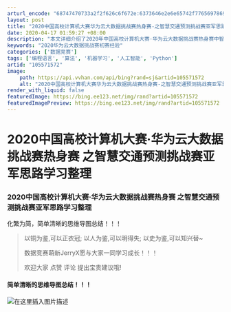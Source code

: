 ```yaml
---
arturl_encode: "68747470733a2f2f626c6f672e:6373646e2e6e65742f77656978696e5f34333934353132302f:61727469636c652f64657461696c732f313035353731353732"
layout: post
title: "2020中国高校计算机大赛华为云大数据挑战赛热身赛-之智慧交通预测挑战赛亚军思路学习整理"
date: 2020-04-17 01:59:27 +08:00
description: "本文详细介绍了2020年中国高校计算机大赛·华为云大数据挑战赛热身赛中智慧交通预测挑战赛亚军团队的竞"
keywords: "2020华为云大数据挑战赛初赛经验"
categories: ['数据竞赛']
tags: ['编程语言', '算法', '机器学习', '人工智能', 'Python']
artid: "105571572"
image:
    path: https://api.vvhan.com/api/bing?rand=sj&artid=105571572
    alt: "2020中国高校计算机大赛华为云大数据挑战赛热身赛-之智慧交通预测挑战赛亚军思路学习整理"
render_with_liquid: false
featuredImage: https://bing.ee123.net/img/rand?artid=105571572
featuredImagePreview: https://bing.ee123.net/img/rand?artid=105571572
---
```


# 2020中国高校计算机大赛·华为云大数据挑战赛热身赛 之智慧交通预测挑战赛亚军思路学习整理

### 2020中国高校计算机大赛·华为云大数据挑战赛热身赛 之智慧交通预测挑战赛亚军思路学习整理

化繁为简，简单清晰的思维导图总结！！！

> 以铜为鉴,可以正衣冠; 以人为鉴,可以明得失; 以史为鉴,可以知兴替~
>   
> 数据竞赛萌新JerryX愿与大家一同学习成长！！！
>   
> 欢迎大家 点赞 评论 提出宝贵建议哦!

#### **简单清晰的思维导图总结！！！**

![在这里插入图片描述](https://i-blog.csdnimg.cn/blog_migrate/941bf186e706482709afddf31558ec4f.png#pic_center)